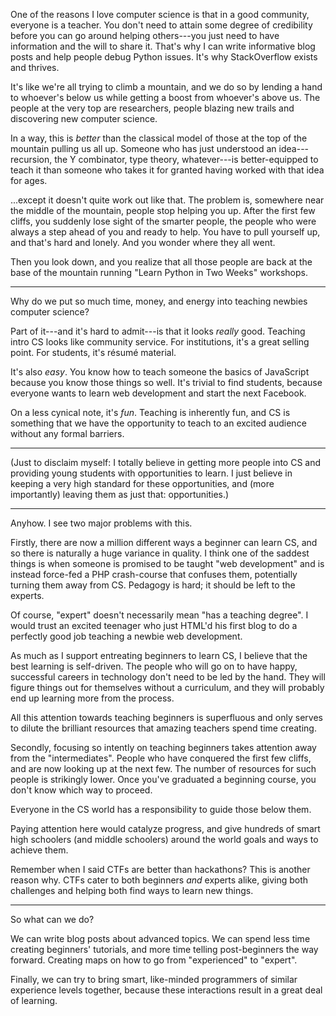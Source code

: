 One of the reasons I love computer science is that in a good community,
everyone is a teacher. You don't need to attain some degree of credibility
before you can go around helping others---you just need to have information and
the will to share it. That's why I can write informative blog posts and help
people debug Python issues. It's why StackOverflow exists and thrives.

It's like we're all trying to climb a mountain, and we do so by lending a hand
to whoever's below us while getting a boost from whoever's above us. The people
at the very top are researchers, people blazing new trails and discovering new
computer science.

In a way, this is *better* than the classical model of those at the top of the
mountain pulling us all up. Someone who has just understood an idea---recursion,
the Y combinator, type theory, whatever---is better-equipped to teach it than
someone who takes it for granted having worked with that idea for ages.

...except it doesn't quite work out like that. The problem is, somewhere near
the middle of the mountain, people stop helping you up. After the first few
cliffs, you suddenly lose sight of the smarter people, the people who were
always a step ahead of you and ready to help. You have to pull yourself up, and
that's hard and lonely. And you wonder where they all went.

Then you look down, and you realize that all those people are back at the
base of the mountain running "Learn Python in Two Weeks" workshops.

---

Why do we put so much time, money, and energy into teaching newbies computer
science?

Part of it---and it's hard to admit---is that it looks *really* good. Teaching
intro CS looks like community service. For institutions, it's a great selling
point. For students, it's r&eacute;sum&eacute; material.

It's also *easy*. You know how to teach someone the basics of JavaScript
because you know those things so well. It's trivial to find students, because
everyone wants to learn web development and start the next Facebook.

On a less cynical note, it's *fun*. Teaching is inherently fun, and CS is
something that we have the opportunity to teach to an excited audience without
any formal barriers.

---

(Just to disclaim myself: I totally believe in getting more people into CS and
providing young students with opportunities to learn. I just believe in keeping
a very high standard for these opportunities, and (more importantly) leaving
them as just that: opportunities.)

---

Anyhow. I see two major problems with this.

Firstly, there are now a million different ways a beginner can learn CS, and so
there is naturally a huge variance in quality. I think one of the saddest
things is when someone is promised to be taught "web development" and is
instead force-fed a PHP crash-course that confuses them, potentially turning
them away from CS. Pedagogy is hard; it should be left to the experts.

Of course, "expert" doesn't necessarily mean "has a teaching degree". I would
trust an excited teenager who just HTML'd his first blog to do a perfectly good
job teaching a newbie web development.

As much as I support entreating beginners to learn CS, I believe that the best
learning is self-driven. The people who will go on to have happy, successful
careers in technology don't need to be led by the hand. They will figure things
out for themselves without a curriculum, and they will probably end up learning
more from the process.

All this attention towards teaching beginners is superfluous and only serves to
dilute the brilliant resources that amazing teachers spend time creating.

Secondly, focusing so intently on teaching beginners takes attention away from
the "intermediates". People who have conquered the first few cliffs, and are
now looking up at the next few. The number of resources for such people is
strikingly lower. Once you've graduated a beginning course, you don't know
which way to proceed.

Everyone in the CS world has a responsibility to guide those below them.

Paying attention here would catalyze progress, and give hundreds of smart high
schoolers (and middle schoolers) around the world goals and ways to achieve
them.

Remember when I said CTFs are better than hackathons? This is another reason
why. CTFs cater to both beginners *and* experts alike, giving both challenges
and helping both find ways to learn new things.

---

So what can we do?

We can write blog posts about advanced topics. We can spend less time creating
beginners' tutorials, and more time telling post-beginners the way forward.
Creating maps on how to go from "experienced" to "expert".

Finally, we can try to bring smart, like-minded programmers of similar
experience levels together, because these interactions result in a great deal
of learning.
